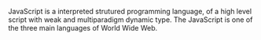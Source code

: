 JavaScript is a interpreted strutured programming language, of a high level script with weak and multiparadigm dynamic type. The JavaScript is one of the three main languages of World Wide Web.